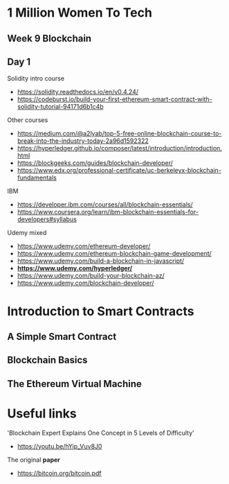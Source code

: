 # 1 Million Women To Tech 

## Week 9 Blockchain

## Day 1

Solidity intro course
- https://solidity.readthedocs.io/en/v0.4.24/
- https://codeburst.io/build-your-first-ethereum-smart-contract-with-solidity-tutorial-94171d6b1c4b

Other courses
- https://medium.com/@a2lyab/top-5-free-online-blockchain-course-to-break-into-the-industry-today-2a96d1592322
- https://hyperledger.github.io/composer/latest/introduction/introduction.html
- https://blockgeeks.com/guides/blockchain-developer/
- https://www.edx.org/professional-certificate/uc-berkeleyx-blockchain-fundamentals

IBM
- https://developer.ibm.com/courses/all/blockchain-essentials/
- https://www.coursera.org/learn/ibm-blockchain-essentials-for-developers#syllabus

Udemy mixed
- https://www.udemy.com/ethereum-developer/
- https://www.udemy.com/ethereum-blockchain-game-development/
- https://www.udemy.com/build-a-blockchain-in-javascript/
- **https://www.udemy.com/hyperledger/**
- https://www.udemy.com/build-your-blockchain-az/
- https://www.udemy.com/blockchain-developer/

# Introduction to Smart Contracts

## A Simple Smart Contract

## Blockchain Basics

## The Ethereum Virtual Machine

# Useful links

'Blockchain Expert Explains One Concept in 5 Levels of Difficulty'  
- https://youtu.be/hYip_Vuv8J0

The original **paper**
- https://bitcoin.org/bitcoin.pdf
